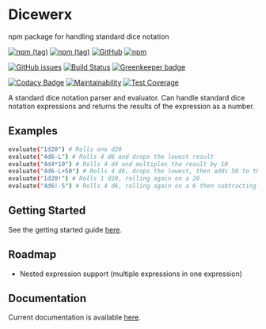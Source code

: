 # Dicewerx

npm package for handling standard dice notation

[![npm (tag)](https://img.shields.io/npm/v/dicewerx/latest)](https://www.npmjs.com/package/dicewerx)
[![npm (tag)](https://img.shields.io/npm/v/dicewerx/beta)](https://www.npmjs.com/package/dicewerx)
[![GitHub](https://img.shields.io/github/license/codemastermick/dicewerx)](https://github.com/codemastermick/dicewerx/blob/master/LICENSE)
[![npm](https://img.shields.io/npm/dw/dicewerx)](https://www.npmjs.com/package/dicewerx)

[![GitHub issues](https://img.shields.io/github/issues/codemastermick/dicewerx)](https://github.com/codemastermick/dicewerx/issues)
[![Build Status](https://travis-ci.org/codemastermick/dicewerx.svg?branch=master)](https://travis-ci.org/codemastermick/dicewerx)
[![Greenkeeper badge](https://badges.greenkeeper.io/codemastermick/dicewerx.svg)](https://greenkeeper.io/)

[![Codacy Badge](https://api.codacy.com/project/badge/Grade/2c829abdda8747998a01d520f9ed7b0e)](https://app.codacy.com/app/codemastermick/dicewerx?utm_source=github.com&utm_medium=referral&utm_content=codemastermick/dicewerx&utm_campaign=Badge_Grade_Dashboard)
[![Maintainability](https://api.codeclimate.com/v1/badges/9adcb953e7cd3da79063/maintainability)](https://codeclimate.com/github/codemastermick/dicewerx/maintainability)
[![Test Coverage](https://api.codeclimate.com/v1/badges/9adcb953e7cd3da79063/test_coverage)](https://codeclimate.com/github/codemastermick/dicewerx/test_coverage)

A standard dice notation parser and evaluator. Can handle standard dice notation expressions and returns the results of the expression as a number.

## Examples

```bash 
evaluate("1d20") # Rolls one d20
evaluate("4d6-L") # Rolls 4 d6 and drops the lowest result
evaluate("4d4*10") # Rolls 4 d4 and multiples the result by 10
evaluate("4d6-L+50") # Rolls 4 d6, drops the lowest, then adds 50 to the result
evaluate("1d20!") # Rolls 1 d20, rolling again on a 20
evaluate("4d6!-5") # Rolls 4 d6, rolling again on a 6 then subtracting 5 from the result
```

## Getting Started

See the getting started guide [here](https://github.com/codemastermick/dicewerx/wiki#getting-started).

## Roadmap

*   Nested expression support (multiple expressions in one expression)

## Documentation

Current documentation is available [here](https://codemastermick.github.io/dicewerx/index.html).
